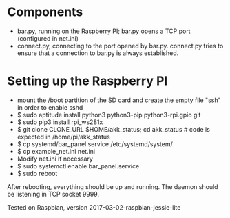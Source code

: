 
# Components

* bar.py, running on the Raspberry PI; bar.py opens a TCP port
  (configured in net.ini)
* connect.py, connecting to the port opened by bar.py. connect.py tries
  to ensure that a connection to bar.py is always established.

# Setting up the Raspberry PI

* mount the /boot partition of the SD card and create the empty file
  "ssh" in order to enable sshd
* $ sudo aptitude install python3 python3-pip python3-rpi.gpio git
* $ sudo pip3 install rpi\_ws281x
* $ git clone CLONE\_URL $HOME/akk\_status; cd akk\_status # code is
  expected in /home/pi/akk\_status
* $ cp systemd/bar\_panel.service /etc/systemd/system/
* $ cp example\_net.ini net.ini
* Modify net.ini if necessary
* $ sudo systemctl enable bar\_panel.service
* $ sudo reboot

After rebooting, everything should be up and running. The daemon should
be listening in TCP socket 9999.

Tested on Raspbian, version 2017-03-02-raspbian-jessie-lite
